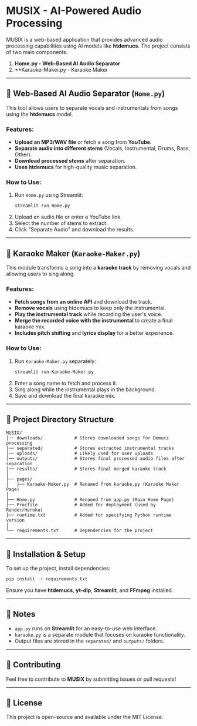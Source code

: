 # MUSIX - AI-Powered Audio Processing

MUSIX is a web-based application that provides advanced audio processing capabilities using AI models like **htdemucs**. The project consists of two main components:

1. **Home.py - Web-Based AI Audio Separator**
2. **Karaoke-Maker.py - Karaoke Maker

---

## 🎵 Web-Based AI Audio Separator (`Home.py`)
This tool allows users to separate vocals and instrumentals from songs using the **htdemucs** model.

### Features:
- **Upload an MP3/WAV file** or fetch a song from **YouTube**.
- **Separate audio into different stems** (Vocals, Instrumental, Drums, Bass, Other).
- **Download processed stems** after separation.
- **Uses htdemucs** for high-quality music separation.

### How to Use:
1. Run `Home.py` using Streamlit:
   ```bash
   streamlit run Home.py
   ```
2. Upload an audio file or enter a YouTube link.
3. Select the number of stems to extract.
4. Click "Separate Audio" and download the results.

---

## 🎤 Karaoke Maker (`Karaoke-Maker.py`)
This module transforms a song into a **karaoke track** by removing vocals and allowing users to sing along.

### Features:
- **Fetch songs from an online API** and download the track.
- **Remove vocals** using htdemucs to keep only the instrumental.
- **Play the instrumental track** while recording the user's voice.
- **Merge the recorded voice with the instrumental** to create a final karaoke mix.
- **Includes pitch shifting** and **lyrics display** for a better experience.

### How to Use:
1. Run `Karaoke-Maker.py` separately:
   ```bash
   streamlit run Karaoke-Maker.py
   ```
2. Enter a song name to fetch and process it.
3. Sing along while the instrumental plays in the background.
4. Save and download the final karaoke mix.

---

## 📂 Project Directory Structure
```
MUSIX/  
│── downloads/            # Stores downloaded songs for Demucs processing  
│── separated/            # Stores extracted instrumental tracks  
│── uploads/              # Likely used for user uploads  
│── outputs/              # Stores final processed audio files after separation  
│── results/              # Stores final merged karaoke track  
│  
├── pages/  
│   ├── Karaoke-Maker.py  # Renamed from karaoke.py (Karaoke Maker Page)  
│  
├── Home.py               # Renamed from app.py (Main Home Page)  
├── Procfile              # Added for deployment (used by Render/Heroku)  
├── runtime.txt           # Added for specifying Python runtime version  
│  
└── requirements.txt      # Dependencies for the project  
```

---

## 🚀 Installation & Setup
To set up the project, install dependencies:
```bash
pip install -r requirements.txt
```

Ensure you have **htdemucs**, **yt-dlp**, **Streamlit**, and **FFmpeg** installed.

---

## 📌 Notes
- `app.py` runs on **Streamlit** for an easy-to-use web interface.
- `karaoke.py` is a separate module that focuses on karaoke functionality.
- Output files are stored in the `separated/` and `outputs/` folders.

---

## 🌟 Contributing
Feel free to contribute to **MUSIX** by submitting issues or pull requests!

---

## 📜 License
This project is open-source and available under the MIT License.

